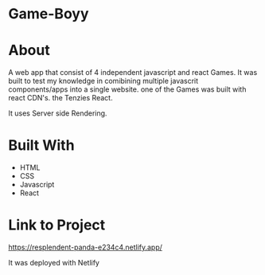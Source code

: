 # Game-Boyy

# About
A web app that consist of 4 independent javascript and react Games.
It was built to test my knowledge in comibining multiple javascrit components/apps into a single website.
one of the Games was built with react CDN's. the Tenzies React.

It uses Server side Rendering.

# Built With
- HTML
- CSS
- Javascript
- React

# Link to Project
https://resplendent-panda-e234c4.netlify.app/

It was deployed with Netlify
